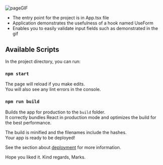 #

![pageGIF](./public/GIF/form-validation.gif)

- The entry point for the project is in App.tsx file
- Application demonstrates the usefulness of a hook named UseForm
- Enables you to easily validate input fields such as demonstrated in the gif

## Available Scripts

In the project directory, you can run:

### `npm start`

The page will reload if you make edits.\
You will also see any lint errors in the console.

### `npm run build`

Builds the app for production to the `build` folder.\
It correctly bundles React in production mode and optimizes the build for the best performance.

The build is minified and the filenames include the hashes.\
Your app is ready to be deployed!

See the section about [deployment](https://facebook.github.io/create-react-app/docs/deployment) for more information.

Hope you liked it.
Kind regards, Marks.
